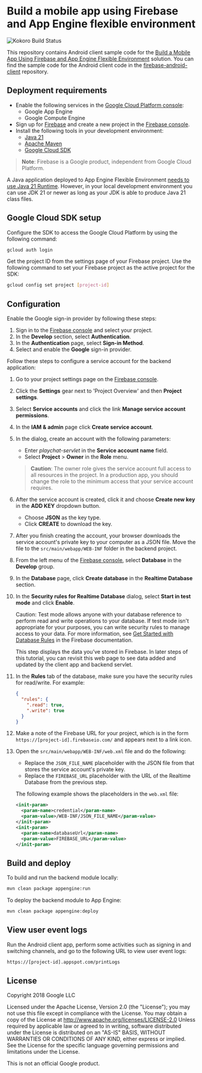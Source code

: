 # Build a mobile app using Firebase and App Engine flexible environment

![Kokoro Build Status](https://storage.googleapis.com/cloud-devrel-kokoro-resources/java/badges/firebase-appengine-backend.svg)

This repository contains Android client sample code for the [Build a Mobile App
Using Firebase and App Engine Flexible
Environment](https://cloud.google.com/solutions/mobile/mobile-firebase-app-engine-flexible)
solution. You can find the sample code for the Android client code in the
[firebase-android-client](../../../firebase-android-client) repository.

## Deployment requirements

- Enable the following services in the [Google Cloud Platform
  console](https://console.cloud.google.com):
  - Google App Engine
  - Google Compute Engine
- Sign up for [Firebase](https://firebase.google.com/) and create a new project
  in the [Firebase console](https://console.firebase.google.com/).
- Install the following tools in your development environment:
  - [Java 21](https://www.oracle.com/java/technologies/downloads/)
  - [Apache Maven](https://maven.apache.org/)
  - [Google Cloud SDK](https://cloud.google.com/sdk/)

> **Note**: Firebase is a Google product, independent from Google Cloud
> Platform.

A Java application deployed to App Engine Flexible Environment [needs to use Java 21 Runtime](https://cloud.google.com/appengine/docs/flexible/java/setting-up-environment).
However, in your local development environment you can
use JDK 21 or newer as long as your JDK is able to produce Java 21 class files.

## Google Cloud SDK setup

Configure the SDK to access the Google Cloud Platform by using the following
command:

```bash
gcloud auth login
```

Get the project ID from the settings page of your Firebase project. Use the
following command to set your Firebase project as the active project for the
SDK:

```bash
gcloud config set project [project-id]
```

## Configuration

Enable the Google sign-in provider by following these steps:

1. Sign in to the [Firebase console](https://console.firebase.google.com) and
   select your project.
1. In the **Develop** section, select **Authentication**.
1. In the **Authentication** page, select **Sign-in Method**.
1. Select and enable the **Google** sign-in provider.

Follow these steps to configure a service account for the backend application:

1. Go to your project settings page on the [Firebase
   console](https://console.firebase.google.com).
1. Click the **Settings** gear next to 'Project Overview' and then **Project settings**.
1. Select **Service accounts** and click the link **Manage service account permissions**.
1. In the **IAM & admin** page click **Create service account**.
1. In the dialog, create an account with the following parameters:
   * Enter *playchat-servlet* in the **Service account name** field.
   * Select **Project** > **Owner** in the **Role** menu.
   > **Caution**: The owner role gives the service account full access to all
   > resources in the project. In a production app, you should change the role
   > to the minimum access that your service account requires.
1. After the service account is created, click it and choose **Create new key** in the **ADD KEY** dropdown button.
   * Choose **JSON** as the key type.
   * Click **CREATE** to download the key.
1. After you finish creating the account, your browser downloads the service
   account's private key to your computer as a JSON file. Move the file to the
   `src/main/webapp/WEB-INF` folder in the backend project.
1. From the left menu of the [Firebase
   console](https://console.firebase.google.com),
   select **Database** in the **Develop** group.

1. In the **Database** page, click **Create database** in the **Realtime Database** section.

1. In the **Security rules for Realtime Database** dialog, select **Start in
   test mode** and click **Enable**.

    Caution: Test mode allows anyone with your database reference to perform
    read and write operations to your database. If test mode isn't appropriate
    for your purposes, you can write security rules to manage access to your
    data. For more information, see
    [Get Started with Database Rules](https://firebase.google.com/docs/database/security/quickstart)
    in the Firebase documentation.

    This step displays the data you’ve stored in Firebase. In later steps of
    this tutorial, you can revisit this web page to see data added and updated
    by the client app and backend servlet.
1. In the **Rules** tab of the database, make sure you have the security rules for read/write. For example:
    ```json
    {
      "rules": {
        ".read": true,
        ".write": true
      }
    }
    ```
1. Make a note of the Firebase URL for your project, which is in the form
   `https://[project-id].firebaseio.com/` and appears next to a
   link icon.
1. Open the `src/main/webapp/WEB-INF/web.xml` file and do the following:
   * Replace the `JSON_FILE_NAME` placeholder with the JSON file from that
     stores the service account's private key.
   * Replace the `FIREBASE_URL` placeholder with the URL of the Realtime
     Database from the previous step.

   The following example shows the placeholders in the `web.xml` file:
   ```xml
   <init-param>
     <param-name>credential</param-name>
     <param-value>/WEB-INF/JSON_FILE_NAME</param-value>
   </init-param>
   <init-param>
     <param-name>databaseUrl</param-name>
     <param-value>FIREBASE_URL</param-value>
   </init-param>
   ```


## Build and deploy

To build and run the backend module locally:

```bash
mvn clean package appengine:run
```

To deploy the backend module to App Engine:

```bash
mvn clean package appengine:deploy
```

## View user event logs

Run the Android client app, perform some activities such as signing in and
switching channels, and go to the following URL to view user event logs:

```bash
https://[project-id].appspot.com/printLogs
```

## License

Copyright 2018 Google LLC

Licensed under the Apache License, Version 2.0 (the "License"); you may not use
this file except in compliance with the License. You may obtain a copy of the
License at http://www.apache.org/licenses/LICENSE-2.0 Unless required by
applicable law or agreed to in writing, software distributed under the License
is distributed on an "AS-IS" BASIS, WITHOUT WARRANTIES OR CONDITIONS OF ANY
KIND, either express or implied.  See the License for the specific language
governing permissions and limitations under the License.

This is not an official Google product.
